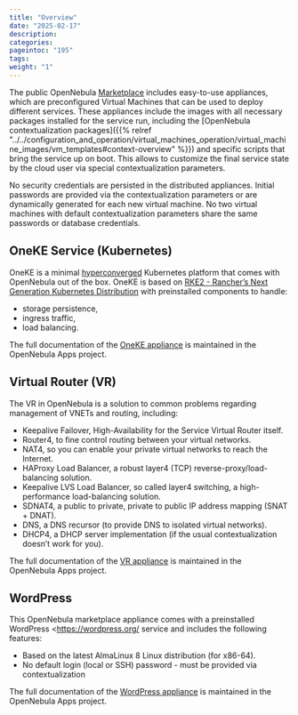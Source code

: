 ```yaml
---
title: "Overview"
date: "2025-02-17"
description:
categories:
pageintoc: "195"
tags:
weight: "1"
---
```


<a id="service-overview"></a>

<a id="one-service-appliance"></a>

<!--# Overview -->

The public OpenNebula [Marketplace](https://marketplace.opennebula.io/) includes easy-to-use appliances, which are preconfigured Virtual Machines that can be used to deploy different services. These appliances include the images with all necessary packages installed for the service run, including the [OpenNebula contextualization packages]({{% relref "../../configuration_and_operation/virtual_machines_operation/virtual_machine_images/vm_templates#context-overview" %}}) and specific scripts that bring the service up on boot. This allows to customize the final service state by the cloud user via special contextualization parameters.

No security credentials are persisted in the distributed appliances. Initial passwords are provided via the contextualization parameters or are dynamically generated for each new virtual machine. No two virtual machines with default contextualization parameters share the same passwords or database credentials.

## OneKE Service (Kubernetes)

OneKE is a minimal [hyperconverged](https://en.wikipedia.org/wiki/Hyper-converged_infrastructure) Kubernetes platform that comes with OpenNebula out of the box. OneKE is based on [RKE2 - Rancher’s Next Generation Kubernetes Distribution](https://docs.rke2.io/) with preinstalled components to handle:

* storage persistence,
* ingress traffic,
* load balancing.

The full documentation of the [OneKE appliance](https://github.com/OpenNebula/one-apps/wiki) is maintained in the OpenNebula Apps project.

## Virtual Router (VR)

The VR in OpenNebula is a solution to common problems regarding management of VNETs and routing, including:

* Keepalive Failover, High-Availability for the Service Virtual Router itself.
* Router4, to fine control routing between your virtual networks.
* NAT4, so you can enable your private virtual networks to reach the Internet.
* HAProxy Load Balancer, a robust layer4 (TCP) reverse-proxy/load-balancing solution.
* Keepalive LVS Load Balancer, so called layer4 switching, a high-performance load-balancing solution.
* SDNAT4, a public to private, private to public IP address mapping (SNAT + DNAT).
* DNS, a DNS recursor (to provide DNS to isolated virtual networks).
* DHCP4, a DHCP server implementation (if the usual contextualization doesn’t work for you).

The full documentation of the [VR appliance](https://github.com/OpenNebula/one-apps/wiki) is maintained in the OpenNebula Apps project.

## WordPress

This OpenNebula marketplace appliance comes with a preinstalled WordPress <https://wordpress.org/ service and includes the following features:

* Based on the latest AlmaLinux 8 Linux distribution (for x86-64).
* No default login (local or SSH) password - must be provided via contextualization

The full documentation of the [WordPress appliance](https://github.com/OpenNebula/one-apps/wiki) is maintained in the OpenNebula Apps project.
